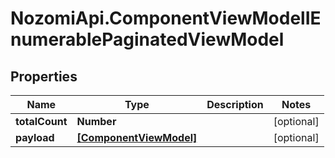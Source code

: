 # NozomiApi.ComponentViewModelIEnumerablePaginatedViewModel

## Properties
Name | Type | Description | Notes
------------ | ------------- | ------------- | -------------
**totalCount** | **Number** |  | [optional] 
**payload** | [**[ComponentViewModel]**](ComponentViewModel.md) |  | [optional] 
